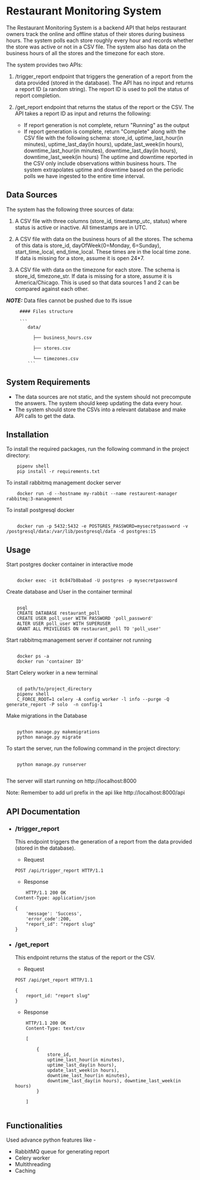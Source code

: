 # Restaurant Monitoring System

The Restaurant Monitoring System is a backend API that helps restaurant
owners track the online and offline status of their stores during
business hours. The system polls each store roughly every hour and
records whether the store was active or not in a CSV file. The system
also has data on the business hours of all the stores and the timezone
for each store.

The system provides two APIs:

1.  /trigger_report endpoint that triggers the generation of a report
    from the data provided (stored in the database). The API has no
    input and returns a report ID (a random string). The report ID is
    used to poll the status of report completion.

2.  /get_report endpoint that returns the status of the report or the
    CSV. The API takes a report ID as input and returns the following:

    -   If report generation is not complete, return "Running" as the
        output
    -   If report generation is complete, return "Complete" along with
        the CSV file with the following schema: store_id,
        uptime_last_hour(in minutes), uptime_last_day(in hours),
        update_last_week(in hours), downtime_last_hour(in minutes),
        downtime_last_day(in hours), downtime_last_week(in hours) The
        uptime and downtime reported in the CSV only include
        observations within business hours. The system extrapolates
        uptime and downtime based on the periodic polls we have ingested
        to the entire time interval.

## Data Sources 

The system has the following three sources of data:

1.  A CSV file with three columns (store_id, timestamp_utc, status)
    where status is active or inactive. All timestamps are in UTC.

2.  A CSV file with data on the business hours of all the stores. The
    schema of this data is store_id, dayOfWeek(0=Monday, 6=Sunday),
    start_time_local, end_time_local. These times are in the local time
    zone. If data is missing for a store, assume it is open 24\*7.

3.  A CSV file with data on the timezone for each store. The schema is
    store_id, timezone_str. If data is missing for a store, assume it is
    America/Chicago. This is used so that data sources 1 and 2 can be
    compared against each other.
    
**_NOTE:_**  Data files cannot be pushed due to lfs issue 
     
         #### Files structure 
         
         ```
            data/
            
              ├── business_hours.csv
              
              ├── stores.csv
              
              └── timezones.csv
            ```

## System Requirements 

* The data sources are not static, and the system
should not precompute the answers. The system should keep updating the
data every hour. 
* The system should store the CSVs into a relevant
database and make API calls to get the data.

## Installation 

To install the required packages, run the following command in the project directory:
```
    pipenv shell
    pip install -r requirements.txt

```

To install rabbitmq management docker server
```
    docker run -d --hostname my-rabbit --name restaurent-manager rabbitmq:3-management

```

To install postgresql docker

```

    docker run -p 5432:5432 -e POSTGRES_PASSWORD=mysecretpassword -v /postgresql/data:/var/lib/postgresql/data -d postgres:15

```

## Usage

Start postgres docker container in interactive mode

```

    docker exec -it 0c847b8babad -U postgres -p mysecretpassword

```

Create database and User in the container terminal
```

    psql
    CREATE DATABASE restaurant_poll
    CREATE USER poll_user WITH PASSWORD 'poll_password'
    ALTER USER poll_user WITH SUPERUSER
    GRANT ALL PRIVILEGES ON restaurant_poll TO 'poll_user'

```

Start rabbitmq:management server if container not running 

```

    docker ps -a
    docker run 'container ID'

```

Start Celery worker in a new terminal
```

    cd path/to/project_directory
    pipenv shell
    C_FORCE_ROOT=1 celery -A config worker -l info --purge -Q generate_report -P solo  -n config-1 

```

Make migrations in the Database

```

    python manage.py makemigrations 
    python manage.py migrate

```

To start the server, run the following command in the project directory:
```

    python manage.py runserver
    
```

The server will start running on http://localhost:8000

Note: Remember to add url prefix in the api like http://localhost:8000/api

## API Documentation

- ### /trigger_report

    This endpoint triggers the generation of a report from the data provided (stored in the database).

    * Request
    ```
    POST /api/trigger_report HTTP/1.1

    ```
    * Response
    ```
        HTTP/1.1 200 OK
    Content-Type: application/json

    {
        'message': 'Success', 
        'error_code':200,
        "report_id": "report slug"
    }

    ```

- ### /get_report

    This endpoint returns the status of the report or the CSV.
    
    * Request
    ```
    POST /api/get_report HTTP/1.1

    {
        report_id: "report slug"
    }

    ```
    * Response
    ```
        HTTP/1.1 200 OK
        Content-Type: text/csv

        [

            {
                store_id, 
                uptime_last_hour(in minutes), 
                uptime_last_day(in hours), 
                update_last_week(in hours), 
                downtime_last_hour(in minutes), 
                downtime_last_day(in hours), downtime_last_week(in hours)
            }
        
        ]


    ```

## Functionalities 

Used advance python features like -
 - RabbitMQ queue for generating report
 - Celery worker
 - Multithreading
 - Caching

